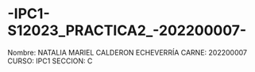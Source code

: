 # -IPC1-S12023_PRACTICA2_-202200007-
Nombre: NATALIA MARIEL CALDERON ECHEVERRÍA
CARNE: 202200007
CURSO: IPC1 SECCION: C
